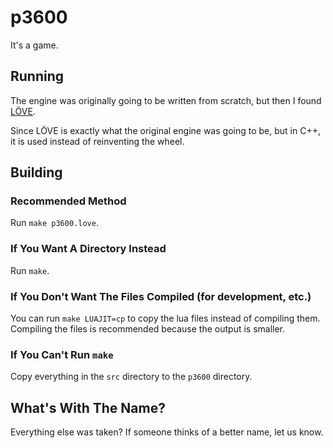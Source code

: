p3600
=====

It's a game.


Running
-------

The engine was originally going to be written from scratch, but then I
found [LÖVE](https://love2d.org).

Since LÖVE is exactly what the original engine was going to be, but in
C++, it is used instead of reinventing the wheel.


Building
--------

### Recommended Method
Run `make p3600.love`.

### If You Want A Directory Instead
Run `make`.

### If You Don't Want The Files Compiled (for development, etc.)
You can run `make LUAJIT=cp` to copy the lua files instead of compiling them.
Compiling the files is recommended because the output is smaller.

### If You Can't Run `make`
Copy everything in the `src` directory to the `p3600` directory.


What's With The Name?
---------------------

Everything else was taken?
If someone thinks of a better name, let us know.

